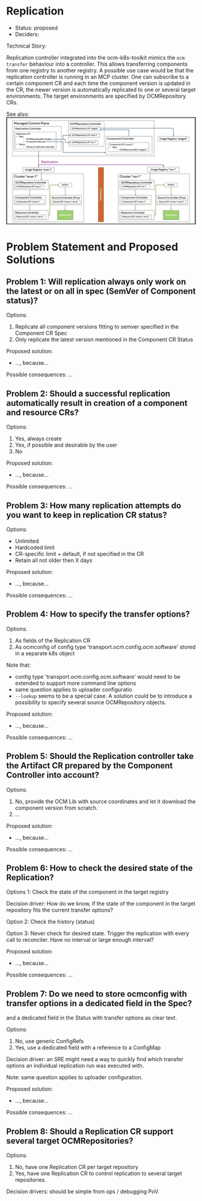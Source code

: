 # Replication

* Status: proposed
* Deciders: 

Technical Story: 

Replication controller integrated into the ocm-k8s-toolkit mimics the `ocm transfer` behaviour into a controller. This allows transferring components from one registry to another  registry. A possible use case would be that the replication controller is running in an MCP cluster. One can subscribe to a certain component CR and each time the component version is updated in the CR, the newer version is automatically replicated to one or several target environments. The target environments are specified by OCMRepository CRs.

See also: ![use case](replication.png)

# Problem Statement and Proposed Solutions

## Problem 1: Will replication always only work on the latest or on all in spec (SemVer of Component status)?

Options:
1. Replicate all component versions fitting to semver specified in the Component CR Spec
2. Only replicate the latest version mentioned in the Component CR Status

Proposed solution:
* ..., because... 

Possible consequences: ...

## Problem 2: Should a successful replication automatically result in creation of a component and resource CRs?

Options:
1. Yes, always create
2. Yes, if possible and desirable by the user
3. No

Proposed solution:
* ..., because... 

Possible consequences: ...

## Problem 3: How many replication attempts do you want to keep in replication CR status?

Options:
* Unlimited
* Hardcoded limit
* CR-specific limit + default, if not specified in the CR
* Retain all not older then X days

Proposed solution:
* ..., because... 

Possible consequences: ...

## Problem 4: How to specify the transfer options?

Options:
1. As fields of the Replication CR
2. As ocmconfig of config type 'transport.ocm.config.ocm.software' stored in a separate k8s object

Note that:
* config type 'transport.ocm.config.ocm.software' would need to be extended to support more command line options
* same question applies to uploader configuratio
* `--lookup` seems to be a special case. A solution could be to introduce a possibility to specify several source OCMRepository objects.

Proposed solution:
* ..., because... 

Possible consequences: ...

## Problem 5: Should the Replication controller take the Artifact CR prepared by the Component Controller into account?

Options:
1. No, provide the OCM Lib with source coordinates and let it download the component version from scratch.
2. ...

Proposed solution:
* ..., because... 

Possible consequences: ...

## Problem 6: How to check the desired state of the Replication?

Options 1: Check the state of the component in the target registry

Decision driver: How do we know, if the state of the component in the target repository fits the current transfer options?

Option 2: Check the history (status)

Option 3: Never check for desired state. Trigger the replication with every call to reconciler. Have no interval or large enough interval?

Proposed solution:
* ..., because... 

Possible consequences: ...

## Problem 7: Do we need to store ocmconfig with transfer options in a dedicated field in the Spec?

and a dedicated field in the Status with transfer options as clear text.

Options:
1. No, use generic ConfigRefs
2. Yes, use a dedicated field with a reference to a ConfigMap

Decision driver: an SRE might need a way to quickly find which transfer options an individual replication run was executed with.

Note: same question applies to uploader configuration.

Proposed solution:
* ..., because... 

Possible consequences: ...

## Problem 8: Should a Replication CR support several target OCMRepositories?

Options:
1. No, have one Replication CR per target repository
2. Yes, have one Replication CR to control replication to several target repositories.

Decision drivers: should be simple from ops / debugging PoV.
